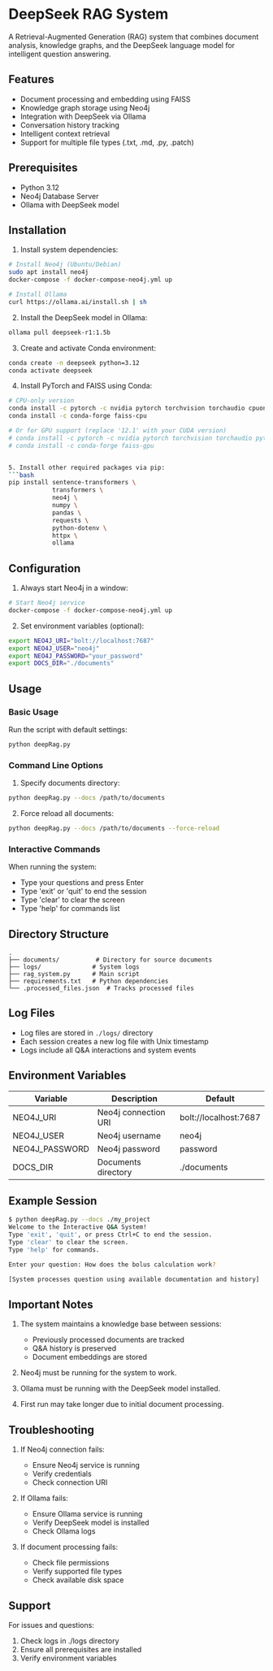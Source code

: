 # DeepSeek RAG System

A Retrieval-Augmented Generation (RAG) system that combines document analysis, knowledge graphs, and the DeepSeek language model for intelligent question answering.

## Features

- Document processing and embedding using FAISS
- Knowledge graph storage using Neo4j
- Integration with DeepSeek via Ollama
- Conversation history tracking
- Intelligent context retrieval
- Support for multiple file types (.txt, .md, .py, .patch)

## Prerequisites

- Python 3.12
- Neo4j Database Server
- Ollama with DeepSeek model

## Installation

1. Install system dependencies:
```bash
# Install Neo4j (Ubuntu/Debian)
sudo apt install neo4j
docker-compose -f docker-compose-neo4j.yml up

# Install Ollama
curl https://ollama.ai/install.sh | sh
```

2. Install the DeepSeek model in Ollama:
```bash
ollama pull deepseek-r1:1.5b
```

3. Create and activate Conda environment:
```bash
conda create -n deepseek python=3.12
conda activate deepseek
```

4. Install PyTorch and FAISS using Conda:
```bash
# CPU-only version
conda install -c pytorch -c nvidia pytorch torchvision torchaudio cpuonly
conda install -c conda-forge faiss-cpu

# Or for GPU support (replace '12.1' with your CUDA version)
# conda install -c pytorch -c nvidia pytorch torchvision torchaudio pytorch-cuda=12.1
# conda install -c conda-forge faiss-gpu


5. Install other required packages via pip:
```bash
pip install sentence-transformers \
            transformers \
            neo4j \
            numpy \
            pandas \
            requests \
            python-dotenv \
            httpx \
            ollama
```


## Configuration

1. Always start Neo4j in a window:
```bash
# Start Neo4j service
docker-compose -f docker-compose-neo4j.yml up
```

2. Set environment variables (optional):
```bash
export NEO4J_URI="bolt://localhost:7687"
export NEO4J_USER="neo4j"
export NEO4J_PASSWORD="your_password"
export DOCS_DIR="./documents"
```

## Usage

### Basic Usage

Run the script with default settings:
```bash
python deepRag.py
```

### Command Line Options

1. Specify documents directory:
```bash
python deepRag.py --docs /path/to/documents
```

2. Force reload all documents:
```bash
python deepRag.py --docs /path/to/documents --force-reload
```

### Interactive Commands

When running the system:
- Type your questions and press Enter
- Type 'exit' or 'quit' to end the session
- Type 'clear' to clear the screen
- Type 'help' for commands list

## Directory Structure

```
.
├── documents/          # Directory for source documents
├── logs/              # System logs
├── rag_system.py      # Main script
├── requirements.txt   # Python dependencies
└── .processed_files.json  # Tracks processed files
```

## Log Files

- Log files are stored in `./logs/` directory
- Each session creates a new log file with Unix timestamp
- Logs include all Q&A interactions and system events

## Environment Variables

| Variable | Description | Default |
|----------|-------------|---------|
| NEO4J_URI | Neo4j connection URI | bolt://localhost:7687 |
| NEO4J_USER | Neo4j username | neo4j |
| NEO4J_PASSWORD | Neo4j password | password |
| DOCS_DIR | Documents directory | ./documents |

## Example Session

```bash
$ python deepRag.py --docs ./my_project
Welcome to the Interactive Q&A System!
Type 'exit', 'quit', or press Ctrl+C to end the session.
Type 'clear' to clear the screen.
Type 'help' for commands.

Enter your question: How does the bolus calculation work?

[System processes question using available documentation and history]
```

## Important Notes

1. The system maintains a knowledge base between sessions:
   - Previously processed documents are tracked
   - Q&A history is preserved
   - Document embeddings are stored

2. Neo4j must be running for the system to work.

3. Ollama must be running with the DeepSeek model installed.

4. First run may take longer due to initial document processing.

## Troubleshooting

1. If Neo4j connection fails:
   - Ensure Neo4j service is running
   - Verify credentials
   - Check connection URI

2. If Ollama fails:
   - Ensure Ollama service is running
   - Verify DeepSeek model is installed
   - Check Ollama logs

3. If document processing fails:
   - Check file permissions
   - Verify supported file types
   - Check available disk space

## Support

For issues and questions:
1. Check logs in ./logs directory
2. Ensure all prerequisites are installed
3. Verify environment variables

